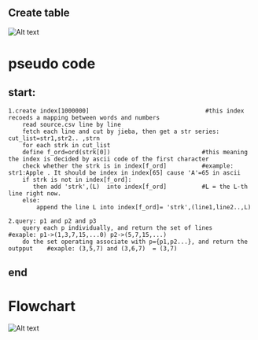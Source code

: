 
## Create table

![Alt text](https://github.com/baker12355/Searchengine/blob/master/Create_table.png)

# pseudo code

## start:

    1.create index[1000000]                                 #this index recoeds a mapping between words and numbers
        read source.csv line by line 
        fetch each line and cut by jieba, then get a str series: cut_list=str1,str2.. ,strn
        for each strk in cut_list
        define f_ord=ord(strk[0])                          #this meaning the index is decided by ascii code of the first character
        check whether the strk is in index[f_ord]          #example: str1:Apple . It should be index in index[65] cause 'A'=65 in ascii
        if strk is not in index[f_ord]:
           then add 'strk',(L)  into index[f_ord]          #L = the L-th line right now.
        else:
            append the line L into index[f_ord]= 'strk',(line1,line2..,L)

    2.query: p1 and p2 and p3
        query each p individually, and return the set of lines                      #exaple: p1->(1,3,7,15,...0) p2->(5,7,15,...)  
        do the set operating associate with p={p1,p2...}, and return the outpput    #exaple: (3,5,7) and (3,6,7)  = (3,7)

## end      

# Flowchart

![Alt text](https://github.com/baker12355/Searchengine/blob/master/temp.png "Optional title")


